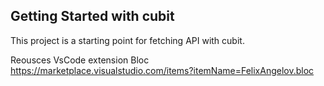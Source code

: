 
## Getting Started with cubit

This project is a starting point for fetching API with cubit.

Reousces  VsCode extension Bloc https://marketplace.visualstudio.com/items?itemName=FelixAngelov.bloc
